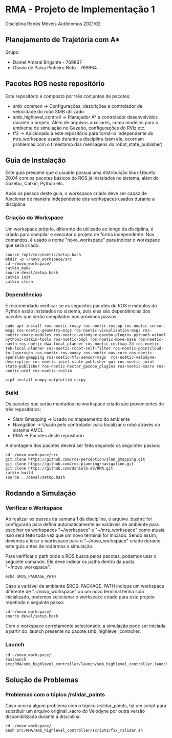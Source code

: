 # RMA - Projeto de Implementação 1
Disciplina Robôs Móveis Autônomos 2021/02

## Planejamento de Trajetória com A*

Grupo:
  - Daniel Amaral Brigante - 769867
  - Otavio de Paiva Pinheiro Neto - 769664

## Pacotes ROS neste repositório

Este repositório é composto por três conjuntos de pacotes:
  - smb_common -> Configurações, descrições e controlador de velocidade do robô SMB utilizado
  - smb_highlevel_controll -> Planejador A* e controlador desenvolvidos durante o projeto. Além de arquivos auxiliares, como modelos para o ambiente de simulação no Gazebo, configurações do RViz etc. 
  - tf2 -> Adicionado a este repositório para torná-lo independente do mrs_workspace usado durante a disciplina (sem ele, ocorriam problemas com o timestamp das mensagens do robot_state_publisher)

## Guia de Instalação

Este guia presume que o usuário possua uma distribuição linux Ubuntu 20.04 com os pacotes básicos do ROS já instalados no sistema, além do Gazebo, Catkin, Python etc.

Após os passos deste guia, o workspace criado deve ser capaz de funcionar de maneira independente dos workspaces usados durante a disciplina.

### Criação do Workspace 

Um workspace próprio, diferente do utilizado ao longo da disciplina, é criado para compilar e executar o projeto de forma independente. Nos comandos, é usado o nome "novo_workspace" para indicar o workspace que será criado.

```shell
source /opt/ros/noetic/setup.bash
mkdir -p ~/novo_workspace/src
cd ~/novo_workspace/
catkin_make
source devel/setup.bash
catkin init
catkin clean

```

### Dependências

É recomendado verificar se os seguintes pacotes do ROS e módulos do Python estão instalados no sistema, pois eles são dependências dos pacotes que serão compilados nos próximos passos:

```shell
sudo apt install ros-noetic-rospy ros-noetic-roscpp ros-noetic-sensor-msgs ros-noetic-geometry-msgs ros-noetic-visualization-msgs ros-noetic-cmake-modules ros-noetic-velodyne-gazebo-plugins python3-wstool python3-catkin-tools ros-noetic-ompl ros-noetic-move-base ros-noetic-navfn ros-noetic-dwa-local-planner ros-noetic-costmap-2d ros-noetic-teb-local-planner ros-noetic-robot-self-filter ros-noetic-pointcloud-to-laserscan ros-noetic-ros-numpy ros-noetic-nav-core ros-noetic-openslam-gmapping ros-noetic-tf2-sensor-msgs  ros-noetic-velodyne-description ros-noetic-joint-state-publisher-gui ros-noetic-joint-state-publisher ros-noetic-hector_gazebo_plugins ros-noetic-xacro ros-noetic-urdf ros-noetic-roslib

pip3 install numpy matplotlib scipy
```
### Build

Os pacotes que serão montados no workspace criado são provenientes de três repositórios:
  - Slam Gmapping -> Usado no mapeamento do ambiente
  - Navigation -> Usado pelo controlador para localizar o robô através do sistema AMCL
  - RMA -> Pacotes deste repositório

A montagem dos pacotes deverá ser feita seguindo os seguintes passos:

```shell
cd ~/novo_workspace/src
git clone https://github.com/ros-perception/slam_gmapping.git
git clone https://github.com/ros-planning/navigation.git
git clone https://github.com/danielb-28/RMA.git
catkin build
source ../devel/setup.bash
```

## Rodando a Simulação


### Verificar o Workspace

Ao realizar os passos da semana 1 da disciplina, o arquivo .bashrc foi configurado para definir automaticamente as variáveis de ambiente para escolher os workspaces "\~/workspace" e "\~/mrs_workspace" como atuais. Isso será feito toda vez que um novo terminal for iniciado. Sendo assim, devemos alterar o workspace para o "\~/novo_workspace" criado durante este guia antes de rodarmos a simulação.

Para verificar o path onde o ROS busca pelos pacotes, podemos usar o seguinte comando. Ele deve indicar os paths dentro da pasta "~/novo_workspace".

```shell
echo $ROS_PACKAGE_PATH 
```

Caso a variável de ambiente $ROS_PACKAGE_PATH indique um workspace diferente de "\~/novo_workspace" ou um novo terminal tenha sido inicializado, podemos selecionar o workspace criado para este projeto repetindo o seguinte passo: 

```shell
cd ~/novo_workspace/
source devel/setup.bash
```

Com o workspace corretamente selecionado, a simulação pode ser iniciada a partir do .launch presente no pacote smb_highlevel_controller:

### Launch
```shell
cd ~/novo_workspace/
roslaunch src/RMA/smb_highlevel_controller/launch/smb_highlevel_controller.launch 
```

## Solução de Problemas

### Problemas com o tópico /rslidar_points

Caso ocorra algum problema com o tópico /rslidar_points, há um script para substituir um arquivo original .xacro do Velodyne por outra versão disponibilizada durante a disciplina: 

```shell
cd ~/novo_workspace/
bash src/RMA/smb_highlevel_controller/scripts/fix_rslidar.sh
```
